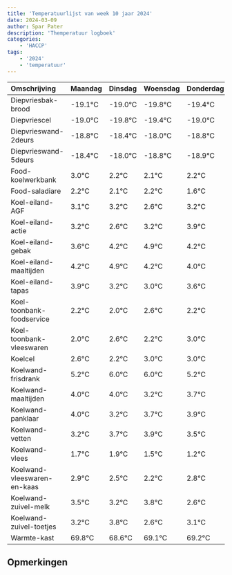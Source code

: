 ```yaml
---
title: 'Temperatuurlijst van week 10 jaar 2024'
date: 2024-03-09
author: Spar Pater
description: 'Themperatuur logboek'
categories:
    - 'HACCP'
tags:
    - '2024'
    - 'temperatuur'
---
```

|Omschrijving|Maandag|Dinsdag|Woensdag|Donderdag|Vrijdag|Zaterdag|Zondag|
|:---|:---|:---|:---|:---|:---|:---|:---|
|Diepvriesbak-brood|-19.1°C|-19.0°C|-19.8°C|-19.4°C|-19.0°C|-19.8°C| |
|Diepvriescel|-19.0°C|-19.8°C|-19.4°C|-19.0°C|-19.8°C|-19.9°C| |
|Diepvrieswand-2deurs|-18.8°C|-18.4°C|-18.0°C|-18.8°C|-18.9°C|-18.8°C| |
|Diepvrieswand-5deurs|-18.4°C|-18.0°C|-18.8°C|-18.9°C|-18.8°C|-19.4°C| |
|Food-koelwerkbank|3.0°C|2.2°C|2.1°C|2.2°C|1.6°C|2.2°C| |
|Food-saladiare|2.2°C|2.1°C|2.2°C|1.6°C|2.2°C|2.9°C| |
|Koel-eiland-AGF|3.1°C|3.2°C|2.6°C|3.2°C|3.9°C|3.2°C| |
|Koel-eiland-actie|3.2°C|2.6°C|3.2°C|3.9°C|3.2°C|3.0°C| |
|Koel-eiland-gebak|3.6°C|4.2°C|4.9°C|4.2°C|4.0°C|4.6°C| |
|Koel-eiland-maaltijden|4.2°C|4.9°C|4.2°C|4.0°C|4.6°C|4.2°C| |
|Koel-eiland-tapas|3.9°C|3.2°C|3.0°C|3.6°C|3.2°C|4.0°C| |
|Koel-toonbank-foodservice|2.2°C|2.0°C|2.6°C|2.2°C|3.0°C|3.0°C| |
|Koel-toonbank-vleeswaren|2.0°C|2.6°C|2.2°C|3.0°C|3.0°C|2.2°C| |
|Koelcel|2.6°C|2.2°C|3.0°C|3.0°C|2.2°C|2.7°C| |
|Koelwand-frisdrank|5.2°C|6.0°C|6.0°C|5.2°C|5.7°C|5.9°C| |
|Koelwand-maaltijden|4.0°C|4.0°C|3.2°C|3.7°C|3.9°C|3.5°C| |
|Koelwand-panklaar|4.0°C|3.2°C|3.7°C|3.9°C|3.5°C|3.2°C| |
|Koelwand-vetten|3.2°C|3.7°C|3.9°C|3.5°C|3.2°C|3.8°C| |
|Koelwand-vlees|1.7°C|1.9°C|1.5°C|1.2°C|1.8°C|0.6°C| |
|Koelwand-vleeswaren-en-kaas|2.9°C|2.5°C|2.2°C|2.8°C|1.6°C|2.1°C| |
|Koelwand-zuivel-melk|3.5°C|3.2°C|3.8°C|2.6°C|3.1°C|3.2°C| |
|Koelwand-zuivel-toetjes|3.2°C|3.8°C|2.6°C|3.1°C|3.2°C|2.9°C| |
|Warmte-kast|69.8°C|68.6°C|69.1°C|69.2°C|68.9°C|68.2°C| |

## Opmerkingen


